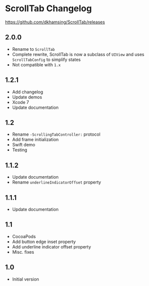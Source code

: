 # ScrollTab Changelog

https://github.com/dkhamsing/ScrollTab/releases

## 2.0.0

- Rename to `ScrollTab`
- Complete rewrite, ScrollTab is now a subclass of `UIView` and uses `ScrollTabConfig` to simplify states
- Not compatible with `1.x`

## 1.2.1

- Add changelog
- Update demos
- Xcode 7
- Update documentation

## 1.2

- Rename `-ScrollingTabController:` protocol
- Add frame initialization
- Swift demo
- Testing

## 1.1.2

- Update documentation
- Rename `underlineIndicatorOffset` property  

## 1.1.1

- Update documentation

## 1.1

- CocoaPods
- Add button edge inset property
- Add underline indicator offset property
- Misc. fixes

## 1.0

- Initial version
